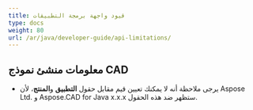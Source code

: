 ```yaml
---
title: قيود واجهة برمجة التطبيقات
type: docs
weight: 80
url: /ar/java/developer-guide/api-limitations/
---
```


## **معلومات منشئ نموذج CAD**
- يرجى ملاحظة أنه لا يمكنك تعيين قيم مقابل حقول **التطبيق** و**المنتج**، لأن Aspose Ltd. و Aspose.CAD for Java x.x.x ستظهر ضد هذه الحقول.
